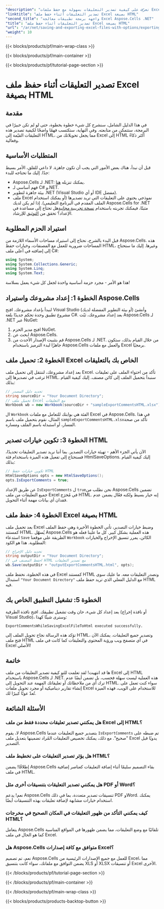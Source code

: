 ```yaml
---
"description": "تعرّف على كيفية تصدير التعليقات بسهولة مع حفظ ملفات Excel بتنسيق HTML باستخدام Aspose.Cells لـ .NET. اتبع هذا الدليل خطوة بخطوة لحفظ التعليقات التوضيحية."
"linktitle": "تصدير التعليقات أثناء حفظ ملف Excel بصيغة HTML"
"second_title": "واجهة برمجة تطبيقات معالجة Excel Aspose.Cells .NET"
"title": "تصدير التعليقات أثناء حفظ ملف Excel بصيغة HTML"
"url": "/ar/net/saving-and-exporting-excel-files-with-options/exporting-comments/"
"weight": 10
---
```


{{< blocks/products/pf/main-wrap-class >}}

{{< blocks/products/pf/main-container >}}

{{< blocks/products/pf/tutorial-page-section >}}

# تصدير التعليقات أثناء حفظ ملف Excel بصيغة HTML

## مقدمة
في هذا الدليل الشامل، سنشرح كل شيء خطوة بخطوة، حتى لو لم تكن خبيرًا في البرمجة، ستتمكن من متابعته. وفي النهاية، ستكتسب فهمًا واضحًا لكيفية تصدير هذه التعليقات القيّمة إلى HTML، مما يجعل تحويلاتك من Excel إلى HTML أكثر ذكاءً وفعالية.
## المتطلبات الأساسية
قبل أن نبدأ، هناك بعض الأمور التي يجب أن تكون جاهزة. لا داعي للقلق، الأمر بسيط جدًا. إليك ما تحتاجه للبدء:
- Aspose.Cells لـ .NET: يمكنك تنزيله [هنا](https://releases.aspose.com/cells/net/).
- فهم أساسي لـ C# و.NET.
- بيئة جاهزة لتطوير .NET (Visual Studio أو أي IDE مفضل).
- ملف Excel نموذجي يحتوي على التعليقات التي تريد تصديرها (أو يمكنك استخدام الملف المقدم في البرنامج التعليمي).
إذا لم يكن لديك Aspose.Cells for .NET مثبتًا، فيمكنك تجربته باستخدام [نسخة تجريبية مجانية](https://releases.aspose.com/)هل تحتاج إلى مساعدة في الإعداد؟ تحقق من [التوثيق](https://reference.aspose.com/cells/net/) للإرشاد.
## استيراد الحزم المطلوبة
قبل البدء بالشرح، نحتاج إلى استيراد مساحات الأسماء اللازمة من Aspose.Cells. هذه المساحات ضرورية للعمل مع المصنفات، وخيارات حفظ HTML، وغيرها. إليك ما ستحتاج إلى إضافته في أعلى ملف C#:
```csharp
using System;
using System.Collections.Generic;
using System.Linq;
using System.Text;
```
هذا هو الأمر - مجرد حزمة أساسية واحدة لجعل كل شيء يعمل بسلاسة!
## الخطوة 1: إعداد مشروعك واستيراد Aspose.Cells
لنبدأ بإعداد مشروعك. افتح Visual Studio (أو بيئة التطوير المفضلة لديك) وأنشئ مشروع تطبيق وحدة تحكم جديدًا بلغة C#. بعد إعداد مشروعك، ثبّت Aspose.Cells لـ .NET عبر NuGet:
1. افتح مدير الحزم NuGet.
2. ابحث عن Aspose.Cells.
3. قم بتثبيت الإصدار الأحدث من Aspose.Cells لـ .NET.
من خلال القيام بذلك، ستكون جاهزًا لبدء الترميز باستخدام Aspose.Cells والعمل مع ملفات Excel برمجيًا.
## الخطوة 2: تحميل ملف Excel الخاص بك بالتعليقات
بعد إعداد مشروعك، لننتقل إلى تحميل ملف Excel. تأكد من احتواء الملف على تعليقات ترغب في تصديرها إلى HTML. سنبدأ بتحميل الملف إلى كائن مصنف.
إليك كيفية القيام بذلك:
```csharp
// تحديد دليل المصدر
string sourceDir = "Your Document Directory";
// تحميل ملف Excel مع التعليقات
Workbook wb = new Workbook(sourceDir + "sampleExportCommentsHTML.xlsx");
```
ال `Workbook` الفئة هي بوابتك للتعامل مع ملفات Excel في Aspose.Cells. في هذا المثال، نقوم بتحميل ملف باسم `sampleExportCommentsHTML.xlsx`تأكد من صحة المسار، أو استبدله باسم الملف ومساره.
## الخطوة 3: تكوين خيارات تصدير HTML
الآن يأتي الجزء الأهم - تهيئة خيارات التصدير. بما أننا نريد تصدير التعليقات تحديدًا، فسنحتاج إلى تفعيل هذه الميزة باستخدام فئة HtmlSaveOptions.
إليك كيفية القيام بذلك:
```csharp
// تكوين خيارات حفظ HTML
HtmlSaveOptions opts = new HtmlSaveOptions();
opts.IsExportComments = true;
```
عن طريق الإعداد `IsExportComments` ل `true`نحن نطلب من Aspose.Cells تضمين جميع التعليقات من ملف Excel في مُخرَج HTML. إنه خيار بسيط ولكنه فعّال يضمن عدم فقدان أي بيانات مهمة أثناء التحويل.
## الخطوة 4: حفظ ملف Excel بصيغة HTML
بعد تحميل ملف Excel وضبط خيارات التصدير، تأتي الخطوة الأخيرة وهي حفظ الملف كمستند HTML. يُسهّل Aspose.Cells هذه العملية بشكل كبير. كل ما علينا فعله هو استدعاء `Save` الطريقة على موقعنا `Workbook` الكائن، يمرر تنسيق الإخراج والخيارات المطلوبة.
هذا هو الكود:
```csharp
// تحديد دليل الإخراج
string outputDir = "Your Document Directory";
// احفظ المصنف في HTML مع تصدير التعليقات
wb.Save(outputDir + "outputExportCommentsHTML.html", opts);
```
في هذه الخطوة، نحفظ ملف Excel كمستند HTML ونصدر التعليقات معه. ما عليك سوى استبدال `"Your Document Directory"` مع الدليل الفعلي الذي تريد حفظ ملف HTML فيه.
## الخطوة 5: تشغيل التطبيق الخاص بك
بعد إعداد كل شيء، حان وقت تشغيل تطبيقك. افتح نافذة الطرفية (أو نافذة إخراج Visual Studio)، وسترى شيئًا كهذا:
```plaintext
ExportCommentsWhileSavingExcelFileToHtml executed successfully.
```
تؤكد هذه الرسالة نجاح تحويل الملف إلى HTML، وتصدير جميع التعليقات. يمكنك الآن فتح ملف HTML في أي متصفح ويب ورؤية المحتوى والتعليقات كما كانت في ملف Excel الأصلي!
## خاتمة
ها قد انتهيت! لقد تعلمت للتو كيفية تصدير التعليقات من ملف Excel إلى HTML باستخدام Aspose.Cells لـ .NET. هذه العملية ليست سهلة فحسب، بل تضمن أيضًا عدم ترك أي من ملاحظاتك أو تعليقاتك المهمة عند التحويل إلى HTML. سواء كنت تعمل على إنشاء تقارير ديناميكية أو مجرد تحويل ملفات Excel للاستخدام على الويب، فهذه الميزة تُعدّ عونًا كبيرًا لك.
## الأسئلة الشائعة
### هل يمكنني تصدير تعليقات محددة فقط من ملف Excel إلى HTML؟  
لا، يقوم Aspose.Cells بتصدير جميع التعليقات عندما `IsExportComments` تم ضبطه على "صحيح". مع ذلك، يمكنك تخصيص التعليقات المُراد تضمينها بتعديل ملف Excel يدويًا قبل التصدير.
### هل يؤثر تصدير التعليقات على تخطيط ملف HTML؟  
إطلاقًا! يضمن Aspose.Cells بقاء التصميم سليمًا أثناء إضافة التعليقات كعناصر إضافية في ملف HTML.
### هل يمكنني تصدير التعليقات بتنسيقات أخرى مثل PDF أو Word؟  
نعم! يدعم Aspose.Cells تنسيقات تصدير متعددة، بما في ذلك PDF وWord. يمكنك استخدام خيارات مشابهة لإضافة تعليقات بهذه التنسيقات أيضًا.
### كيف يمكنني التأكد من ظهور التعليقات في المكان الصحيح في مخرجات HTML؟  
يتعامل Aspose.Cells تلقائيًا مع وضع التعليقات، مما يضمن ظهورها في المواقع المناسبة كما هو الحال في ملف Excel.
### هل Aspose.Cells متوافق مع كافة إصدارات Excel؟  
نعم، تم تصميم Aspose.Cells للعمل مع جميع الإصدارات الرئيسية من Excel، مما يضمن التوافق مع ملفاتك، سواء كانت بتنسيق XLS أو XLSX أو تنسيقات Excel الأخرى.

{{< /blocks/products/pf/tutorial-page-section >}}

{{< /blocks/products/pf/main-container >}}

{{< /blocks/products/pf/main-wrap-class >}}

{{< blocks/products/products-backtop-button >}}